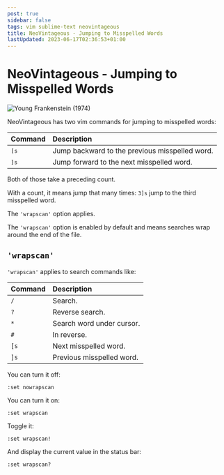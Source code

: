 ```yaml
---
post: true
sidebar: false
tags: vim sublime-text neovintageous
title: NeoVintageous - Jumping to Misspelled Words
lastUpdated: 2023-06-17T02:36:53+01:00
---
```


# NeoVintageous - Jumping to Misspelled Words

![Young Frankenstein (1974)](/assets/images/young-frankenstein.webp)

NeoVintageous has two vim commands for jumping to misspelled words:

Command | Description
:------ | :----------
<kbd>[s</kbd> | Jump backward to the previous misspelled word.
<kbd>]s</kbd> | Jump forward to the next misspelled word.

Both of those take a preceding count.

With a count, it means jump that many times: `3]s` jump to the third misspelled word.

The `'wrapscan'` option applies.

The `'wrapscan'` option is enabled by default and means searches wrap around the end of the file.

## `'wrapscan'`

`'wrapscan'` applies to search commands like:

Command | Description
:------ | :----------
`/` | Search.
`?` | Reverse search.
`*` | Search word under cursor.
`#` | In reverse.
`[s` | Next misspelled word.
`]s` | Previous misspelled word.

You can turn it off:

```vim
:set nowrapscan
```

You can turn it on:

```vim
:set wrapscan
```

Toggle it:

```vim
:set wrapscan!
```

And display the current value in the status bar:

```vim
:set wrapscan?
```
